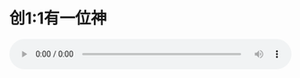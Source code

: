 # 创1:1有一位神

<audio style="width: 100%;" preload="false" controls controlslist="nodownload"><source src="//file.simai.life/audio/mp3/old/12222.mp3" type="audio/mpeg">Your browser does not support the audio element.</audio>


